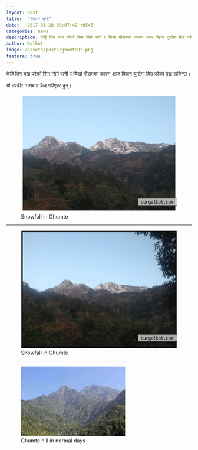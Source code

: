 ```yaml
---
layout: post
title:  "सेताम्मे घुम्टे"
date:   2017-01-28 08:07:42 +0545
categories: news
description: केहि दिन यता परेको सिम सिमे पानी र चिसो मौसमका कारण आज बिहान घुम्टेमा हिउ परेको देख्न सकिन्छ। ...| Galkot News, Khabar, Information
author: Galkot
image: /assets/posts/ghumte02.png
feature: true
---
```


केहि दिन यता परेको सिम सिमे पानी र चिसो मौसमका कारण आज बिहान घुम्टेमा हिउ परेको देख्न सकिन्छ।

यी तस्वीर मल्मबाट कैद गरिएका हुन्।


<figure><img src="/assets/posts/ghumte02.png" align="middle;"><figcaption> Snowfall in Ghumte</figcaption></figure>

<hr>

<figure><img src="/assets/posts/ghumte01.png" align="middle;"><figcaption> Snowfall in Ghumte</figcaption></figure>

<hr>

<figure><img src="/assets/posts/galkot2.jpg" align="middle;"><figcaption> Ghumte hill in normal days</figcaption></figure>